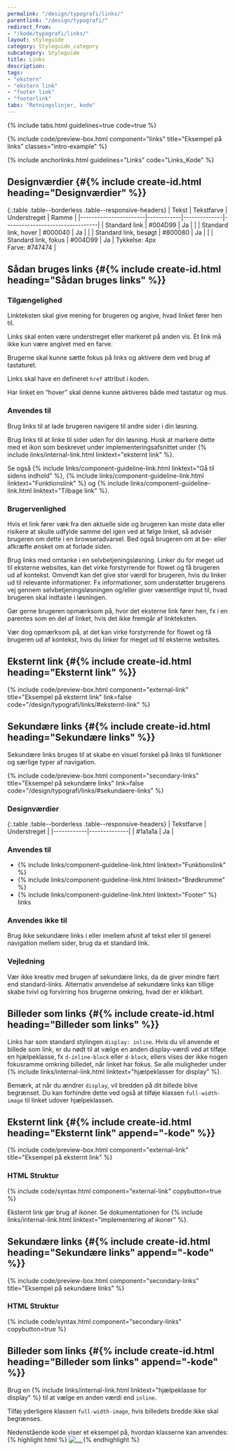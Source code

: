 ```yaml
---
permalink: "/design/typografi/links/"
parentlink: "/design/typografi/"
redirect_from:
- "/kode/typografi/links/"
layout: styleguide
category: Styleguide_category
subcategory: Styleguide
title: Links
description:
tags:
- "ekstern"
- "ekstern link"
- "footer link"
- "footerlink"
tabs: "Retningslinjer, kode"
---
```


{% include tabs.html guidelines=true code=true %}

{% include code/preview-box.html component="links" title="Eksempel på links" classes="intro-example" %}

{% include anchorlinks.html guidelines="Links" code="Links_Kode" %}

<!--split-->

## Designværdier {#{% include create-id.html heading="Designværdier" %}}

{:.table .table--borderless .table--responsive-headers}
| Tekst                 | Tekstfarve | Understreget | Ramme                           |
|-----------------------|------------|--------------|---------------------------------|
| Standard link         | #004D99    | Ja           |                                 |
| Standard link, hover  | #000040    | Ja           |                                 |
| Standard link, besøgt | #800080    | Ja           |                                 |
| Standard link, fokus  | #004D99    | Ja           | Tykkelse: 4px<br>Farve: #747474 |

## Sådan bruges links {#{% include create-id.html heading="Sådan bruges links" %}}

### Tilgængelighed

Linkteksten skal give mening for brugeren og angive, hvad linket fører hen til.

Links skal enten være understreget eller markeret på anden vis. Et link må ikke kun være angivet med en farve.

Brugerne skal kunne sætte fokus på links og aktivere dem ved brug af tastaturet.

Links skal have en defineret `href` attribut i koden.

Har linket en “hover” skal denne kunne aktiveres både med tastatur og mus.

### Anvendes til

Brug links til at lade brugeren navigere til andre sider i din løsning.

Brug links til at linke til sider uden for din løsning. Husk at markere dette med et ikon som beskrevet under implementeringsafsnittet under {% include links/internal-link.html linktext="eksternt link" %}.

Se også {% include links/component-guideline-link.html linktext="Gå til sidens indhold" %}, {% include links/component-guideline-link.html linktext="Funktionslink" %} og {% include links/component-guideline-link.html linktext="Tilbage link" %}.

### Brugervenlighed

Hvis et link fører væk fra den aktuelle side og brugeren kan miste data eller risikere at skulle udfylde samme del igen ved at følge linket, så advisér brugeren om dette i en browseradvarsel. Bed også brugeren om at be- eller afkræfte ønsket om at forlade siden.

Brug links med omtanke i en selvbetjeningsløsning. Linker du for meget ud til eksterne websites, kan det virke forstyrrende for flowet og få brugeren ud af kontekst. Omvendt kan det give stor værdi for brugeren, hvis du linker ud til relevante informationer. Fx informationer, som understøtter brugerens vej gennem selvbetjeningsløsningen og/eller giver væsentlige input til, hvad brugeren skal indtaste i løsningen.

Gør gerne brugeren opmærksom på, hvor det eksterne link fører hen, fx i en parentes som en del af linket, hvis det ikke fremgår af linkteksten.

Vær dog opmærksom på, at det kan virke forstyrrende for flowet og få brugeren ud af kontekst, hvis du linker for meget ud til eksterne websites.

## Eksternt link {#{% include create-id.html heading="Eksternt link" %}}

{% include code/preview-box.html component="external-link" title="Eksempel på eksternt link" link=false code="/design/typografi/links/#eksternt-link" %}

## Sekundære links {#{% include create-id.html heading="Sekundære links" %}}

<p class="font-lead">Sekundære links bruges til at skabe en visuel forskel på links til funktioner og særlige typer af navigation.</p>

{% include code/preview-box.html component="secondary-links" title="Eksempel på sekundære links" link=false code="/design/typografi/links/#sekundaere-links" %}

### Designværdier

{:.table .table--borderless .table--responsive-headers}
| Tekstfarve | Understreget |
|------------|--------------|
| #1a1a1a    | Ja           |

### Anvendes til

- {% include links/component-guideline-link.html linktext="Funktionslink" %}
- {% include links/component-guideline-link.html linktext="Brødkrumme" %}
- {% include links/component-guideline-link.html linktext="Footer" %} links

### Anvendes ikke til

Brug ikke sekundære links i eller imellem afsnit af tekst eller til generel navigation mellem sider, brug da et standard link.

### Vejledning

Vær ikke kreativ med brugen af sekundære links, da de giver mindre fært end standard-links. Alternativ anvendelse af sekundære links kan tillige skabe tvivl og forvirring hos brugerne omkring, hvad der er klikbart. 

## Billeder som links {#{% include create-id.html heading="Billeder som links" %}}

Links har som standard stylingen `display: inline`. Hvis du vil anvende et billede som link, er du nødt til at vælge en anden display-værdi ved at tilføje en hjælpeklasse, fx `d-inline-block` eller `d-block`, ellers vises der ikke nogen fokusramme omkring billedet, når linket har fokus. Se alle muligheder under {% include links/internal-link.html linktext="hjælpeklasser for display" %}.

Bemærk, at når du ændrer `display`, vil bredden på dit billede blive begrænset. Du kan forhindre dette ved også at tilføje klassen `full-width-image` til linket udover hjælpeklassen.

<!--split-->

## Eksternt link {#{% include create-id.html heading="Eksternt link" append="-kode" %}}

{% include code/preview-box.html component="external-link" title="Eksempel på eksternt link" %}

### HTML Struktur

{% include code/syntax.html component="external-link" copybutton=true %}

Eksternt link gør brug af ikoner. Se dokumentationen for {% include links/internal-link.html linktext="implementering af ikoner" %}.

## Sekundære links {#{% include create-id.html heading="Sekundære links" append="-kode" %}}

{% include code/preview-box.html component="secondary-links" title="Eksempel på sekundære links" %}

### HTML Struktur

{% include code/syntax.html component="secondary-links" copybutton=true %}

## Billeder som links {#{% include create-id.html heading="Billeder som links" append="-kode" %}}

Brug en {% include links/internal-link.html linktext="hjælpeklasse for display" %} til at vælge en anden værdi end `inline`.

Tilføj yderligere klassen `full-width-image`, hvis billedets bredde ikke skal begrænses.

Nedenstående kode viser et eksempel på, hvordan klasserne kan anvendes:
{% highlight html %}
<a href="#" class="d-block full-width-image">
  <img src="..." alt="...">
</a>
{% endhighlight %}